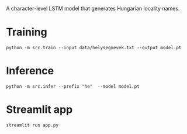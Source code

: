A character-level LSTM model that generates Hungarian locality names.

# Training

`python -m src.train --input data/helysegnevek.txt --output model.pt`

# Inference

`python -m src.infer --prefix "he"  --model model.pt`

# Streamlit app

`streamlit run app.py`
